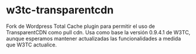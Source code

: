 w3tc-transparentcdn
===================

Fork de Wordpress Total Cache plugin para permitir el uso de TransparentCDN como pull cdn. Usa como base la versión 0.9.4.1 de W3TC,
aunque esperamos mantener actualizadas las funcionalidades a medida que W3TC actualice.

